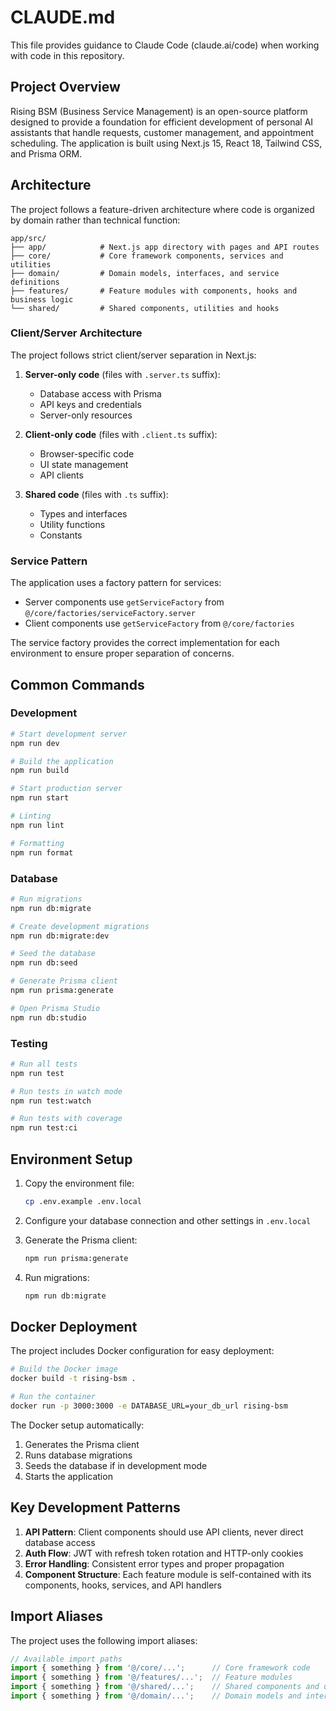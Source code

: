 # CLAUDE.md

This file provides guidance to Claude Code (claude.ai/code) when working with code in this repository.

## Project Overview

Rising BSM (Business Service Management) is an open-source platform designed to provide a foundation for efficient development of personal AI assistants that handle requests, customer management, and appointment scheduling. The application is built using Next.js 15, React 18, Tailwind CSS, and Prisma ORM.

## Architecture

The project follows a feature-driven architecture where code is organized by domain rather than technical function:

```
app/src/
├── app/            # Next.js app directory with pages and API routes
├── core/           # Core framework components, services and utilities
├── domain/         # Domain models, interfaces, and service definitions
├── features/       # Feature modules with components, hooks and business logic
└── shared/         # Shared components, utilities and hooks
```

### Client/Server Architecture

The project follows strict client/server separation in Next.js:

1. **Server-only code** (files with `.server.ts` suffix):
   - Database access with Prisma
   - API keys and credentials
   - Server-only resources

2. **Client-only code** (files with `.client.ts` suffix):
   - Browser-specific code
   - UI state management
   - API clients

3. **Shared code** (files with `.ts` suffix):
   - Types and interfaces
   - Utility functions
   - Constants

### Service Pattern

The application uses a factory pattern for services:
- Server components use `getServiceFactory` from `@/core/factories/serviceFactory.server`
- Client components use `getServiceFactory` from `@/core/factories`

The service factory provides the correct implementation for each environment to ensure proper separation of concerns.

## Common Commands

### Development

```bash
# Start development server
npm run dev

# Build the application
npm run build

# Start production server
npm run start

# Linting
npm run lint

# Formatting
npm run format
```

### Database

```bash
# Run migrations
npm run db:migrate

# Create development migrations
npm run db:migrate:dev

# Seed the database
npm run db:seed

# Generate Prisma client
npm run prisma:generate

# Open Prisma Studio
npm run db:studio
```

### Testing

```bash
# Run all tests
npm run test

# Run tests in watch mode
npm run test:watch

# Run tests with coverage
npm run test:ci
```

## Environment Setup

1. Copy the environment file:
   ```bash
   cp .env.example .env.local
   ```

2. Configure your database connection and other settings in `.env.local`

3. Generate the Prisma client:
   ```bash
   npm run prisma:generate
   ```

4. Run migrations:
   ```bash
   npm run db:migrate
   ```

## Docker Deployment

The project includes Docker configuration for easy deployment:

```bash
# Build the Docker image
docker build -t rising-bsm .

# Run the container
docker run -p 3000:3000 -e DATABASE_URL=your_db_url rising-bsm
```

The Docker setup automatically:
1. Generates the Prisma client
2. Runs database migrations
3. Seeds the database if in development mode
4. Starts the application

## Key Development Patterns

1. **API Pattern**: Client components should use API clients, never direct database access
2. **Auth Flow**: JWT with refresh token rotation and HTTP-only cookies
3. **Error Handling**: Consistent error types and proper propagation
4. **Component Structure**: Each feature module is self-contained with its components, hooks, services, and API handlers

## Import Aliases

The project uses the following import aliases:

```typescript
// Available import paths
import { something } from '@/core/...';      // Core framework code
import { something } from '@/features/...';  // Feature modules
import { something } from '@/shared/...';    // Shared components and utilities
import { something } from '@/domain/...';    // Domain models and interfaces
```